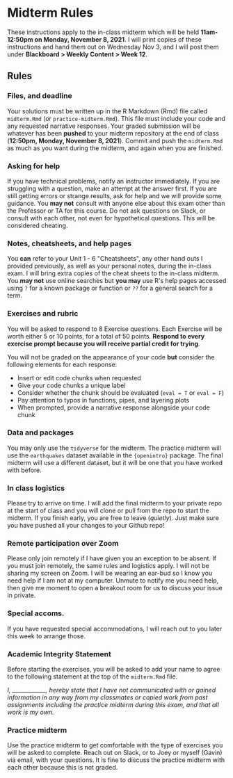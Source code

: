 # Midterm Rules

These instructions apply to the in-class midterm which will be held **11am-12:50pm on Monday, November 8, 2021**.
I will print copies of these instructions and hand them out on Wednesday Nov 3, and I will post them under **Blackboard \> Weekly Content \> Week 12**.

## Rules

### Files, and deadline

Your solutions must be written up in the R Markdown (Rmd) file called `midterm.Rmd` (or `practice-midterm.Rmd`).
This file must include your code and any requested narrative responses.
Your graded submission will be whatever has been **pushed** to your midterm repository at the end of class (**12:50pm, Monday, November 8, 2021**).
Commit and push the `midterm.Rmd` as much as you want during the midterm, and again when you are finished.

### Asking for help

If you have technical problems, notify an instructor immediately.
If you are struggling with a question, make an attempt at the answer first.
If you are still getting errors or strange results, ask for help and we will provide some guidance.
You **may not** consult with anyone else about this exam other than the Professor or TA for this course.
Do not ask questions on Slack, or consult with each other, not even for hypothetical questions.
This will be considered cheating.

### Notes, cheatsheets, and help pages

You **can** refer to your Unit 1 - 6 "Cheatsheets", any other hand outs I provided previously, as well as your personal notes, during the in-class exam.
I will bring extra copies of the cheat sheets to the in-class midterm.
You **may not** use online searches but **you may** use R's help pages accessed using `?` for a known package or function or `??` for a general search for a term.

### Exercises and rubric

You will be asked to respond to 8 Exercise questions.
Each Exercise will be worth either 5 or 10 points, for a total of 50 points.
**Respond to every exercise prompt because you will receive partial credit for trying**.

You will not be graded on the appearance of your code **but** consider the following elements for each response:

-   Insert or edit code chunks when requested
-   Give your code chunks a unique label
-   Consider whether the chunk should be evaluated (`eval = T` or `eval = F`)
-   Pay attention to typos in functions, pipes, and layering plots
-   When prompted, provide a narrative response alongside your code chunk

### Data and packages

You may only use the `tidyverse` for the midterm.
The practice midterm will use the `earthquakes` dataset available in the `{openintro}` package.
The final midterm will use a different dataset, but it will be one that you have worked with before.

### In class logistics

Please try to arrive on time.
I will add the final midterm to your private repo at the start of class and you will clone or pull from the repo to start the midterm.
If you finish early, you are free to leave (*quietly*).
Just make sure you have pushed all your changes to your Github repo!

### Remote participation over Zoom

Please only join remotely if I have given you an exception to be absent.
If you must join remotely, the same rules and logistics apply.
I will not be sharing my screen on Zoom.
I will be wearing an ear-bud so I know you need help if I am not at my computer.
Unmute to notify me you need help, then give me moment to open a breakout room for us to discuss your issue in private.

### Special accoms.

If you have requested special accommodations, I will reach out to you later this week to arrange those.

### Academic Integrity Statement

Before starting the exercises, you will be asked to add your name to agree to the following statement at the top of the `midterm.Rmd` file.

*I, \_\_\_\_\_\_\_\_\_\_\_\_, hereby state that I have not communicated with or gained information in any way from my classmates or copied work from past assignments including the practice midterm during this exam, and that all work is my own.*

### Practice midterm

Use the practice midterm to get comfortable with the type of exercises you will be asked to complete.
Reach out on Slack, or to Joey or myself (Gavin) via email, with your questions.
It is fine to discuss the practice midterm with each other because this is not graded.
